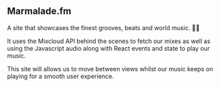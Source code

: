 ## Marmalade.fm 
A site that showcases the finest grooves, beats and world music. 🍊🎶

It uses the Mixcloud API behind the scenes to fetch our mixes as well as using the Javascript audio along with React events and state to play our music.

This site will allows us to move between views whilst our music keeps on playing for a smooth user experience.
